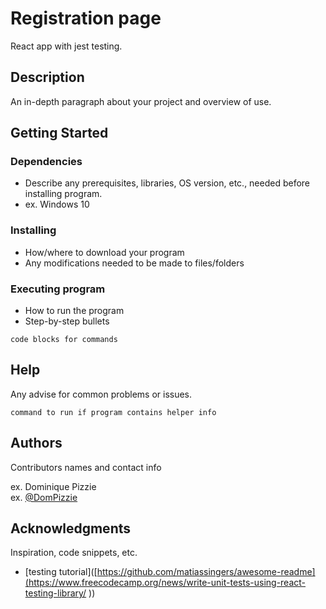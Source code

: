 # Registration page

React app with jest testing.

## Description

An in-depth paragraph about your project and overview of use.

## Getting Started

### Dependencies

* Describe any prerequisites, libraries, OS version, etc., needed before installing program.
* ex. Windows 10

### Installing

* How/where to download your program
* Any modifications needed to be made to files/folders

### Executing program

* How to run the program
* Step-by-step bullets
```
code blocks for commands
```

## Help

Any advise for common problems or issues.
```
command to run if program contains helper info
```

## Authors

Contributors names and contact info

ex. Dominique Pizzie  
ex. [@DomPizzie](https://twitter.com/dompizzie)

## Acknowledgments

Inspiration, code snippets, etc.
* [testing tutorial]([https://github.com/matiassingers/awesome-readme](https://www.freecodecamp.org/news/write-unit-tests-using-react-testing-library/
))


